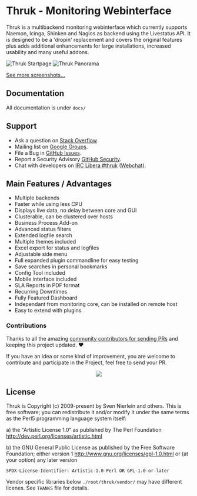 Thruk - Monitoring Webinterface
===============================

Thruk is a multibackend monitoring webinterface which currently
supports Naemon, Icinga, Shinken and Nagios as backend using the Livestatus
API. It is designed to be a 'dropin' replacement and covers the original
features plus adds additional enhancements for large installations, increased
usability and many useful addons.

![Thruk Startpage](https://thruk.org/images/galleries/01_main-thumb.png "Thruk Startpage")
![Thruk Panorama](https://thruk.org/images/galleries/geomaps-thumb.png "Thruk Panorama")

[See more screenshots...](https://thruk.org/screenshots/)

Documentation
-------------
All documentation is under `docs/`

Support
-------

  * Ask a question on [Stack Overflow](https://stackoverflow.com/questions/tagged/thruk)
  * Mailing list on [Google Groups](https://groups.google.com/group/thruk).
  * File a Bug in [GitHub Issues](https://github.com/sni/thruk/issues).
  * Report a Security Advisory [GitHub Security](https://github.com/sni/thruk/security).
  * Chat with developers on [IRC Libera #thruk](irc://irc.libera.chat/thruk) ([Webchat](https://web.libera.chat/?nick=Guest?#thruk)).


Main Features / Advantages
--------------------------

  * Multiple backends
  * Faster while using less CPU
  * Displays live data, no delay between core and GUI
  * Clusterable, can be clustered over hosts
  * Business Process Add-on
  * Advanced status filters
  * Extended logfile search
  * Multiple themes included
  * Excel export for status and logfiles
  * Adjustable side menu
  * Full expanded plugin commandline for easy testing
  * Save searches in personal bookmarks
  * Config Tool included
  * Mobile interface included
  * SLA Reports in PDF format
  * Recurring Downtimes
  * Fully Featured Dashboard
  * Independant from monitoring core, can be installed on remote host
  * Easy to extend with plugins

### Contributions

Thanks to all the amazing [community contributors for sending PRs](https://github.com/sni/thruk/graphs/contributors) and keeping this project updated. :heart:

If you have an idea or some kind of improvement, you are welcome to contribute and participate in the Project, feel free to send your PR.

<p align="center">
<a href="https://github.com/sni/thruk/graphs/contributors">
  <img src="https://contrib.rocks/image?repo=sni/Thruk&max=500">
</a>
</p>


License
-------

Thruk is Copyright (c) 2009-present by Sven Nierlein and others.
This is free software; you can redistribute it and/or modify it under the same terms as the Perl5 programming language system itself:

a) the "Artistic License 1.0" as published by The Perl Foundation
   http://dev.perl.org/licenses/artistic.html

b) the GNU General Public License as published by the Free Software Foundation;
   either version 1 http://www.gnu.org/licenses/gpl-1.0.html
   or (at your option) any later version

`SPDX-License-Identifier: Artistic-1.0-Perl OR GPL-1.0-or-later`

Vendor specific libraries below `./root/thruk/vendor/` may have different
licenes. See `THANKS` file for details.
